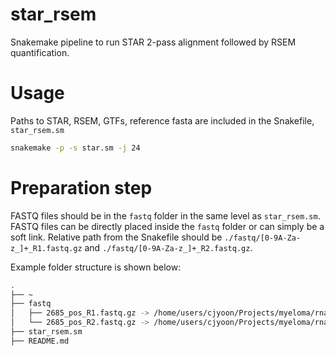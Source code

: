 # star_rsem
Snakemake pipeline to run STAR 2-pass alignment followed by RSEM quantification. 

# Usage
Paths to STAR, RSEM, GTFs, reference fasta are included in the Snakefile, `star_rsem.sm`
```bash
snakemake -p -s star.sm -j 24
```
# Preparation step
FASTQ files should be in the `fastq` folder in the same level as `star_rsem.sm`. FASTQ files can be directly placed inside the `fastq` folder or can simply be a soft link. Relative path from the Snakefile should be `./fastq/[0-9A-Za-z_]+_R1.fastq.gz` and `./fastq/[0-9A-Za-z_]+_R2.fastq.gz`.

Example folder structure is shown below:
```bash
.
├── ~
├── fastq
│   ├── 2685_pos_R1.fastq.gz -> /home/users/cjyoon/Projects/myeloma/rnafastq/2685_pos_R1.fastq.gz
│   └── 2685_pos_R2.fastq.gz -> /home/users/cjyoon/Projects/myeloma/rnafastq/2685_pos_R2.fastq.gz
├── star_rsem.sm
├── README.md
```

